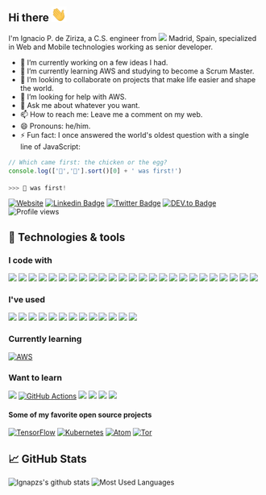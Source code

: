 ## Hi there <img src="https://raw.githubusercontent.com/ignapzs/ignapzs/master/wave.gif" width="30px">

I'm Ignacio P. de Ziriza, a C.S. engineer from <img src="https://image.flaticon.com/icons/svg/323/323365.svg" width="13"/> Madrid, Spain, specialized in Web and Mobile technologies working as senior developer.

- 🔭 I’m currently working on a few ideas I had.
- 🌱 I’m currently learning AWS and studying to become a Scrum Master.
- 👯 I’m looking to collaborate on projects that make life easier and shape the world.
- 🤔 I’m looking for help with AWS.
- 💬 Ask me about whatever you want.
- 📫 How to reach me: Leave me a comment on my web.
- 😄 Pronouns: he/him.
- ⚡ Fun fact: I once answered the world's oldest question with a single line of JavaScript:

```javascript
// Which came first: the chicken or the egg?
console.log(['🥚','🐔'].sort()[0] + ' was first!')

>>> 🐔 was first!
```

[![Website](https://img.shields.io/badge/Website-ignapzs-informational?style=flat-square&logoColor=white)](http://www.ignapzs.net)
[![Linkedin Badge](https://img.shields.io/badge/-ignapzs-blue?style=flat-square&logo=Linkedin&logoColor=white&link=https://www.linkedin.com/in/ignapzs/)](https://www.linkedin.com/in/ignapzs/)
[![Twitter Badge](https://img.shields.io/badge/-@ignapzs.net-1ca0f1?style=flat-square&labelColor=1ca0f1&logo=twitter&logoColor=white&link=https://twitter.com/ignapzs_net)](https://twitter.com/ignapzs_net)
[![DEV.to Badge](https://img.shields.io/badge/-ignapzs-%230A0A0A?style=flat-square&logo=DEV.to&logoColor=white&link=https://dev.to/ignapzs)](https://dev.to/ignapzs)
![Profile views](https://gpvc.arturio.dev/ignapzs)



## 🔧 Technologies & tools

### I code with
  ![](https://img.shields.io/badge/OS-Windows-informational?style=flat&logo=windows&logoColor=white&color=2bbc8a)
  ![](https://img.shields.io/badge/OS-Linux-informational?style=flat&logo=linux&logoColor=white&color=2bbc8a)
  ![](https://img.shields.io/badge/Editor-eclipse-informational?style=flat&logo=eclipse&logoColor=white&color=2bbc8a)
  ![](https://img.shields.io/badge/Code-Java-informational?style=flat&logo=java&logoColor=white&color=2bbc8a)
  ![](https://img.shields.io/badge/Code-Spring-informational?style=flat&logo=spring&logoColor=white&color=2bbc8a)
  ![](https://img.shields.io/badge/Code-HTML5-informational?style=flat&logo=html5&logoColor=white&color=2bbc8a)
  ![](https://img.shields.io/badge/Code-JavaScript-informational?style=flat&logo=javascript&logoColor=white&color=2bbc8a)
  ![](https://img.shields.io/badge/Code-jQuery-informational?style=flat&logo=jQuery&logoColor=white&color=2bbc8a)
  ![](https://img.shields.io/badge/Code-CSS3-informational?style=flat&logo=css3&logoColor=white&color=2bbc8a)
  ![](https://img.shields.io/badge/Tools-Docker-informational?style=flat&logo=docker&logoColor=white&color=2bbc8a)
  ![](https://img.shields.io/badge/Tools-Red_Hat_OpenShift-informational?style=flat&logo=red-hat-open-shift&logoColor=white&color=2bbc8a)
  ![](https://img.shields.io/badge/DB-OracleSQL-informational?style=flat&logo=oracle&logoColor=white&color=2bbc8a)
  ![](https://img.shields.io/badge/DB-DB2-informational?style=flat&logo=ibm&logoColor=white&color=2bbc8a)
  ![](https://img.shields.io/badge/API_Management-Swagger-informational?style=flat&logo=swagger&logoColor=white&color=2bbc8a)
  ![](https://img.shields.io/badge/Testing-JUnit-informational?style=flat&logo=verizon&logoColor=white&color=2bbc8a)
  ![](https://img.shields.io/badge/Shell-Bash-informational?style=flat&logo=gnu-bash&logoColor=white&color=2bbc8a)
  ![](https://img.shields.io/badge/CVS-Git-informational?style=flat&logo=git&logoColor=white&color=2bbc8a)
  ![](https://img.shields.io/badge/CVS-Subversion-informational?style=flat&logo=subversion&logoColor=white&color=2bbc8a)
  ![](https://img.shields.io/badge/Tools-Maven-informational?style=flat&logo=apache-maven&logoColor=white&color=2bbc8a)
  ![](https://img.shields.io/badge/Tools-Gradle-informational?style=flat&logo=gradle&logoColor=white&color=2bbc8a)
  ![](https://img.shields.io/badge/Tools-SonarQube-informational?style=flat&logo=sonarqube&logoColor=white&color=2bbc8a)
  ![](https://img.shields.io/badge/Tools-SonarLint-informational?style=flat&logo=sonarlint&logoColor=white&color=2bbc8a)
  ![](https://img.shields.io/badge/Tools-Confluence-informational?style=flat&logo=confluence&logoColor=white&color=2bbc8a)
  ![](https://img.shields.io/badge/Tools-JIRA-informational?style=flat&logo=jira&logoColor=white&color=2bbc8a)
  ![](https://img.shields.io/badge/Tools-Microsoft_Teams-informational?style=flat&logo=microsoft-teams&logoColor=white&color=2bbc8a)


### I've used
  ![](https://img.shields.io/badge/Code-Android-informational?style=flat&logo=android&logoColor=white&color=2bbc8a)
  ![](https://img.shields.io/badge/Code-Angular-informational?style=flat&logo=angular&logoColor=white&color=2bbc8a)
  ![](https://img.shields.io/badge/Code-Bootstrap-informational?style=flat&logo=bootstrap&logoColor=white&color=2bbc8a)
  ![](https://img.shields.io/badge/Code-Node.js-informational?style=flat&logo=node.js&&logoColor=white&color=2bbc8a)
  ![](https://img.shields.io/badge/Code-C-informational?style=flat&logo=c&logoColor=white&color=2bbc8a)
  ![](https://img.shields.io/badge/Code-C++-informational?style=flat&logo=C%2B%2B&&logoColor=white&color=2bbc8a)
  ![](https://img.shields.io/badge/Code-NFC-informational?style=flat&logo=nfc&logoColor=white&color=2bbc8a)
  ![](https://img.shields.io/badge/Testing-Jasmine-informational?style=flat&logo=jasmine&logoColor=white&color=2bbc8a)
  ![](https://img.shields.io/badge/DB-MySQL-informational?style=flat&logo=mysql&logoColor=white&color=2bbc8a)
  ![](https://img.shields.io/badge/DB-PostgreSQL-informational?style=flat&logo=postgresql&logoColor=white&color=2bbc8a)
  ![](https://img.shields.io/badge/DB-MongoDB-informational?style=flat&logo=mongodb&logoColor=white&color=2bbc8a)
  ![](https://img.shields.io/badge/Typesetting-LaTeX-informational?style=flat&logo=LaTeX&logoColor=white&color=2bbc8a)
  ![](https://img.shields.io/badge/Tools-Make-informational?style=flat&logo=cmake&logoColor=white&color=2bbc8a)

### Currently learning
  [![AWS](https://img.shields.io/badge/Cloud_Computing-AWS-informational?style=flat&logo=amazon-aws&logoColor=white&color=2bbc8a)](https://aws.amazon.com/)

### Want to learn
  ![](https://img.shields.io/badge/Tools-Apache_Kafka-informational?style=flat&logo=apache-kafka&logoColor=white&color=2bbc8a)
  [![GitHub Actions](https://img.shields.io/badge/Tools-GitHub_Actions-informational?style=flat&logo=github-actions&logoColor=white&color=2bbc8a)](https://github.com/features/actions)
  ![](https://img.shields.io/badge/Code-Python-informational?style=flat&logo=python&logoColor=white&color=2bbc8a)
  ![](https://img.shields.io/badge/Code-Kotlin-informational?style=flat&logo=kotlin&logoColor=white&color=2bbc8a)
  ![](https://img.shields.io/badge/Tools-Kubernetes-informational?style=flat&logo=kubernetes&logoColor=white&color=2bbc8a)
  ![](https://img.shields.io/badge/Tools-Redis-informational?style=flat&logo=redis&logoColor=white&color=2bbc8a)


#### Some of my favorite open source projects
  [![TensorFlow](https://img.shields.io/badge/-TensorFlow-000000?style=flat&logo=tensorflow&logoColor=FF6F00)](https://www.torproject.org/)
  [![Kubernetes](https://img.shields.io/badge/-Kubernetes-000000?style=flat&logo=kubernetes&logoColor=326CE5)](https://kubernetes.io/)
  [![Atom](https://img.shields.io/badge/-Atom-000000?style=flat&logo=atom&logoColor=66595C)](https://atom.io/)
  [![Tor](https://img.shields.io/badge/-Tor-000000?style=flat&logo=tor&logoColor=7E4798)](https://www.torproject.org/)


## &#x1f4c8; GitHub Stats
  ![Ignapzs's github stats](https://github-readme-stats.vercel.app/api?username=ignapzs&show_icons=true&theme=dark)
  ![Most Used Languages](https://github-readme-stats.vercel.app/api/top-langs/?username=ignapzs&title_color=ffffff&text_color=c9cacc&icon_color=2bbc8a&bg_color=1d1f21)
